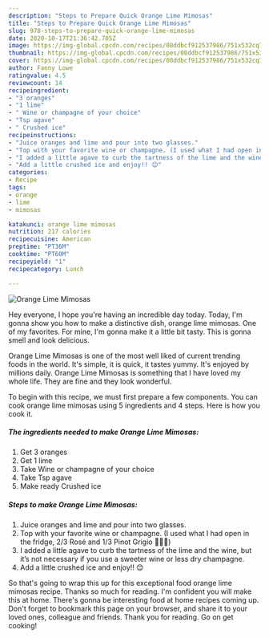 ```yaml
---
description: "Steps to Prepare Quick Orange Lime Mimosas"
title: "Steps to Prepare Quick Orange Lime Mimosas"
slug: 978-steps-to-prepare-quick-orange-lime-mimosas
date: 2020-10-17T21:36:42.705Z
image: https://img-global.cpcdn.com/recipes/08ddbcf912537986/751x532cq70/orange-lime-mimosas-recipe-main-photo.jpg
thumbnail: https://img-global.cpcdn.com/recipes/08ddbcf912537986/751x532cq70/orange-lime-mimosas-recipe-main-photo.jpg
cover: https://img-global.cpcdn.com/recipes/08ddbcf912537986/751x532cq70/orange-lime-mimosas-recipe-main-photo.jpg
author: Fanny Lowe
ratingvalue: 4.5
reviewcount: 14
recipeingredient:
- "3 oranges"
- "1 lime"
- " Wine or champagne of your choice"
- "Tsp agave"
- " Crushed ice"
recipeinstructions:
- "Juice oranges and lime and pour into two glasses."
- "Top with your favorite wine or champagne. (I used what I had open in the fridge, 2/3 Rosé and 1/3 Pinot Grigio 🤷🏼‍♀️)"
- "I added a little agave to curb the tartness of the lime and the wine, but it’s not necessary if you use a sweeter wine or less dry champagne."
- "Add a little crushed ice and enjoy!! 😊"
categories:
- Recipe
tags:
- orange
- lime
- mimosas

katakunci: orange lime mimosas 
nutrition: 217 calories
recipecuisine: American
preptime: "PT36M"
cooktime: "PT60M"
recipeyield: "1"
recipecategory: Lunch

---
```



![Orange Lime Mimosas](https://img-global.cpcdn.com/recipes/08ddbcf912537986/751x532cq70/orange-lime-mimosas-recipe-main-photo.jpg)

Hey everyone, I hope you're having an incredible day today. Today, I'm gonna show you how to make a distinctive dish, orange lime mimosas. One of my favorites. For mine, I'm gonna make it a little bit tasty. This is gonna smell and look delicious.



Orange Lime Mimosas is one of the most well liked of current trending foods in the world. It's simple, it is quick, it tastes yummy. It's enjoyed by millions daily. Orange Lime Mimosas is something that I have loved my whole life. They are fine and they look wonderful.


To begin with this recipe, we must first prepare a few components. You can cook orange lime mimosas using 5 ingredients and 4 steps. Here is how you cook it.

<!--inarticleads1-->

##### The ingredients needed to make Orange Lime Mimosas:

1. Get 3 oranges
1. Get 1 lime
1. Take  Wine or champagne of your choice
1. Take Tsp agave
1. Make ready  Crushed ice




<!--inarticleads2-->

##### Steps to make Orange Lime Mimosas:

1. Juice oranges and lime and pour into two glasses.
1. Top with your favorite wine or champagne. (I used what I had open in the fridge, 2/3 Rosé and 1/3 Pinot Grigio 🤷🏼‍♀️)
1. I added a little agave to curb the tartness of the lime and the wine, but it’s not necessary if you use a sweeter wine or less dry champagne.
1. Add a little crushed ice and enjoy!! 😊




So that's going to wrap this up for this exceptional food orange lime mimosas recipe. Thanks so much for reading. I'm confident you will make this at home. There's gonna be interesting food at home recipes coming up. Don't forget to bookmark this page on your browser, and share it to your loved ones, colleague and friends. Thank you for reading. Go on get cooking!
